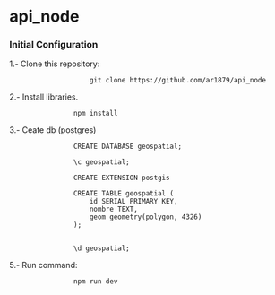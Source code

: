 # api_node
### Initial Configuration

1.- Clone this repository:

                        git clone https://github.com/ar1879/api_node

2.- Install libraries.

                    npm install 

3.- Ceate db (postgres)

                    CREATE DATABASE geospatial;

                    \c geospatial;

                    CREATE EXTENSION postgis

                    CREATE TABLE geospatial (
                        id SERIAL PRIMARY KEY,
                        nombre TEXT,
                        geom geometry(polygon, 4326)
                    );


                    \d geospatial; 


5.- Run command:

                    npm run dev
                    
                   
